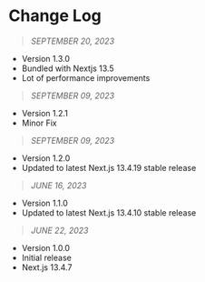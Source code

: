 # Change Log

> _SEPTEMBER 20, 2023_

- Version 1.3.0
- Bundled with Nextjs 13.5
- Lot of performance improvements

> _SEPTEMBER 09, 2023_

- Version 1.2.1
- Minor Fix

> _SEPTEMBER 09, 2023_

- Version 1.2.0
- Updated to latest Next.js 13.4.19 stable release

> _JUNE 16, 2023_

- Version 1.1.0
- Updated to latest Next.js 13.4.10 stable release

> _JUNE 22, 2023_

- Version 1.0.0
- Initial release
- Next.js 13.4.7
